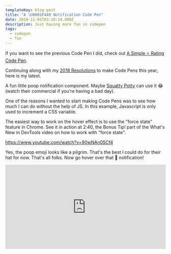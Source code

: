 ```yaml
---
templateKey: blog-post
title: "A \U0001F4A9 Notification Code Pen"
date: 2019-11-01T03:10:14.098Z
description: Just having more fun in codepen
tags:
  - codepen
  - fun
---
```

If you want to see the previous Code Pen I did, check out [A Simple ⭐ Rating Code Pen](https://www.iamdeveloper.com/blog/2019-10-31-a-simple-%E2%AD%90-rating-code-pen/).

Continuing along with my [2018 Resolutions](https://www.iamdeveloper.com/blog/2018-01-03-2018-resolutions/) to make Code Pens this year, here is my latest.

A fun little poop notification component. Maybe [Squatty Potty](https://www.squattypotty.com) can use it 😂 (watch their commercial if you're having a bad day).

One of the reasons I wanted to start making Code Pens was to see how much I can do without the help of JS. In this example, Javascript is only used to increment a CSS variable.

The easiest way to work on the hover effect is to use the "force state" feature in Chrome. See it in action at 2:40, the Bonus Tip! part of the What's New in DevTools video on how to work with "force state".

https://www.youtube.com/watch?v=90wNAn05Cf4

Yes, the poop emoji looks like a pilgrim. That's the best I could do for their hat for now. That's all folks. Now go hover over that 💩 notification!

<iframe height="265" style="width: 100%;height: 265px;" loading="lazy" scrolling="no" title="💩 Notification" src="https://codepen.io/nickytonline/embed/ppMmyZ?height=265&theme-id=0&default-tab=result" frameborder="no" allowtransparency="true" allowfullscreen="true">
  See the Pen <a href='https://codepen.io/nickytonline/pen/ppMmyZ'>💩 Notification</a> by Nick Taylor
  (<a href='https://codepen.io/nickytonline'>@nickytonline</a>) on <a href='https://codepen.io'>CodePen</a>.
</iframe>
